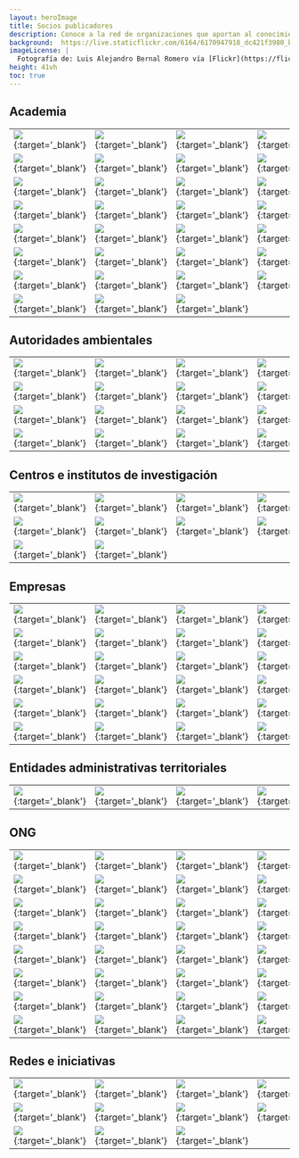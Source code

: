 ```yaml
---
layout: heroImage
title: Socios publicadores
description: Conoce a la red de organizaciones que aportan al conocimiento libre y gratuito sobre biodiversidad en el país.
background:  https://live.staticflickr.com/6164/6170947918_dc421f3980_b.jpg
imageLicense: |
  Fotografía de: Luis Alejandro Bernal Romero vía [Flickr](https://flic.kr/p/apiHPL) 
height: 41vh
toc: true
---
```



## Academia

|   |   |   |   |   |   |
|---|---|---|---|---|---|
|  [![](https://statics.sibcolombia.net/sib-resources/images/logos-socios/500px/corhuila.jpg)](https://www.gbif.org/es/publisher/57dfb71a-f0aa-47c2-b997-30c6048dc98a){:target='_blank'} |  [![](https://statics.sibcolombia.net/sib-resources/images/logos-socios/500px/utadeo.jpg)](https://www.gbif.org/es/publisher/81724943-d4d5-4b72-bfd6-3cfc5725c12a){:target='_blank'} |  [![](https://raw.githubusercontent.com/SIB-Colombia/logos/main/socio-SiB-unisangil.png)](https://www.gbif.org/es/publisher/4ef28342-2d78-48b5-a00f-2bad53be38a1){:target='_blank'} |  [![](https://raw.githubusercontent.com/SIB-Colombia/logos/main/socio-SiB-itp.png)](http://www.gbif.org/publisher/882d4191-4161-4fde-9e94-20fbb44901c8){:target='_blank'} |  [![](https://raw.githubusercontent.com/SIB-Colombia/logos/main/socio-SiB-itm.png)](http://www.gbif.org/publisher/34770310-601a-43e0-84fb-ed81661c2d00){:target='_blank'} |  [![](https://statics.sibcolombia.net/sib-resources/images/logos-socios/ipt/unipaz.jpg)](https://www.gbif.org/es/publisher/e4a87e1f-4ff8-4d2e-bcd1-0929678abab9){:target='_blank'} |
|  [![](https://raw.githubusercontent.com/SIB-Colombia/logos/main/socio-SiB-puj.png)](http://www.gbif.org/publisher/0e2f2e28-7790-4c82-b8fb-6ef7b4c764e2){:target='_blank'} |  [![](https://raw.githubusercontent.com/SIB-Colombia/logos/main/socio-SiB-tdea.png)](https://www.gbif.org/es/publisher/63da1b44-176a-4e9b-b418-28fcc182c676){:target='_blank'} |  [![](https://raw.githubusercontent.com/SIB-Colombia/logos/main/socio-SiB-uco.png)](http://www.gbif.org/publisher/c8f840a3-4949-4e18-82e9-5771c3e57129){:target='_blank'} |  [![](https://raw.githubusercontent.com/SIB-Colombia/logos/main/socio-SiB-ces.png)](http://www.gbif.org/publisher/450bdfce-76f7-483e-b4c4-cab6a3daebba){:target='_blank'} |  [![](https://raw.githubusercontent.com/SIB-Colombia/logos/main/socio-SiB-udea.png)](http://www.gbif.org/publisher/cccff716-2694-4209-9f9e-2f7a484465a0){:target='_blank'} |  [![](https://raw.githubusercontent.com/SIB-Colombia/logos/main/socio-SiB-ucaldas.png)](http://www.gbif.org/publisher/f7f9717e-9e50-4a00-a30f-7b134390a566){:target='_blank'} |
|  [![](https://raw.githubusercontent.com/SIB-Colombia/logos/main/socio-SiB-udca.png)](http://www.gbif.org/publisher/814bd44e-34d6-46e1-a143-0c12d03f3eba){:target='_blank'} |  [![](https://raw.githubusercontent.com/SIB-Colombia/logos/main/socio-SiB-unicordoba.png)](http://www.gbif.org/publisher/dec5e6c9-0156-4fa0-b01c-e642dbff48fc){:target='_blank'} |  [![](https://raw.githubusercontent.com/SIB-Colombia/logos/main/socio-SiB-unibague.png)](https://www.gbif.org/es/publisher/ec11396a-66ab-4e57-b9c1-a8aff1cb7a1d){:target='_blank'} |  [![](https://raw.githubusercontent.com/SIB-Colombia/logos/main/socio-SiB-uniamazonia.png)](http://www.gbif.org/publisher/256035fe-75ff-4a7c-94bc-86af590c9050){:target='_blank'} |  [![](https://raw.githubusercontent.com/SIB-Colombia/logos/main/socio-SiB-lasalle.png)](https://www.gbif.org/es/publisher/478a9e81-e716-42dc-a68d-03487953a32e){:target='_blank'} |  [![](https://raw.githubusercontent.com/SIB-Colombia/logos/main/socio-SiB-uniandes.png)](https://www.gbif.org/es/publisher/77c64839-4c99-4a40-beb3-cd16afc23540){:target='_blank'} |
|  [![](https://raw.githubusercontent.com/SIB-Colombia/logos/main/socio-SiB-unillanos.png)](http://www.gbif.org/publisher/2fff5d0c-6bbd-432d-8832-cc4e307a267f){:target='_blank'} |  [![](https://raw.githubusercontent.com/SIB-Colombia/logos/main/socio-SiB-udenar.png)](https://www.gbif.org/es/publisher/58c7e325-82fc-446d-9406-851b4d357db7){:target='_blank'} |  [![](https://statics.sibcolombia.net/sib-resources/images/logos-socios/500px/unipamplona.jpg)](https://www.gbif.org/es/publisher/96b23685-f195-4131-af29-ea9e160225dd){:target='_blank'} |  [![](https://sibcolombia.net/wp-content/uploads/2021/05/usbcali.jpg)](https://www.gbif.org/es/publisher/0a1fecc6-cc98-47d7-bdd0-42f3c051072f){:target='_blank'} |  [![](https://raw.githubusercontent.com/SIB-Colombia/logos/main/socio-SiB-udes.png)](https://www.gbif.org/es/publisher/112087f6-a6c0-4cee-8441-387f900d34f9){:target='_blank'} |  [![](https://raw.githubusercontent.com/SIB-Colombia/logos/main/socio-SiB-unisucre.png)](https://www.gbif.org/es/publisher/341acb6e-2ed2-4c13-af14-5e00173e15f8){:target='_blank'} |
|  [![](https://raw.githubusercontent.com/SIB-Colombia/logos/main/socio-SiB-unicauca.png)](http://www.gbif.org/publisher/695bd197-a0b6-4937-9867-414e84d3a96d){:target='_blank'} |  [![](https://raw.githubusercontent.com/SIB-Colombia/logos/main/socio-SiB-unimagdalena.png)](https://www.gbif.org/es/publisher/30ff48bd-4dd1-429d-a5a5-348c8e5fbfb1){:target='_blank'} |  [![](https://raw.githubusercontent.com/SIB-Colombia/logos/main/socio-SiB-uniquindio.png)](http://www.gbif.org/publisher/bc709e2f-6eb4-4cbe-a295-e12eed0679f2){:target='_blank'} |  [![](https://raw.githubusercontent.com/SIB-Colombia/logos/main/socio-SiB-unisinu.png)](https://www.gbif.org/es/publisher/8d9a1a1c-a563-461e-85ef-002861f87bd7){:target='_blank'} |  [![](https://raw.githubusercontent.com/SIB-Colombia/logos/main/socio-SiB-ut.png)](http://www.gbif.org/publisher/5a45153b-bdf9-44ae-b7a7-e3261896540b){:target='_blank'} |  [![](https://raw.githubusercontent.com/SIB-Colombia/logos/main/socio-SiB-univalle.png)](https://www.gbif.org/es/publisher/85be57ed-f187-49c9-b7ff-eaa622e06217){:target='_blank'} |
|  [![](https://raw.githubusercontent.com/SIB-Colombia/logos/main/socio-SiB-udistrital.png)](http://www.gbif.org/publisher/b8cd2cdb-ee95-409c-b1b8-e09bab4f9a70){:target='_blank'} |  [![](https://raw.githubusercontent.com/SIB-Colombia/logos/main/socio-SiB-eafit.png)](https://www.gbif.org/es/publisher/57c6cd7f-e50f-441e-849a-3d2e1912cb92){:target='_blank'} |  [![](https://raw.githubusercontent.com/SIB-Colombia/logos/main/socio-SiB-unbosque.png)](http://www.gbif.org/publisher/e0455781-2311-4b5b-8cc0-421d73e04f1b){:target='_blank'} |  [![](https://raw.githubusercontent.com/SIB-Colombia/logos/main/socio-SiB-icesi.png)](http://www.gbif.org/publisher/7d91f9bd-f6cd-48e3-ba81-3c228cf5e13a){:target='_blank'} |  [![](https://raw.githubusercontent.com/SIB-Colombia/logos/main/socio-SiB-uis.png)](http://www.gbif.org/publisher/6c147991-c3bf-453d-a778-3bea9a534804){:target='_blank'} |  [![](https://statics.sibcolombia.net/sib-resources/images/logos-socios/ipt/unilibre.jpg)](https://www.gbif.org/es/publisher/0b6c758d-aeac-4bea-a8c9-bd1703468b8a){:target='_blank'} |
|  [![](https://raw.githubusercontent.com/SIB-Colombia/logos/main/socio-SiB-unal.png)](https://www.gbif.org/es/publisher/eac88d99-9f6c-4031-8fc4-8088f0e0dfe7){:target='_blank'} |  [![](https://raw.githubusercontent.com/SIB-Colombia/logos/main/socio-SiB-uptc.png)](http://www.gbif.org/publisher/ad3f9c5f-5021-45a3-a7c4-3e64895f6f79){:target='_blank'} |  [![](https://raw.githubusercontent.com/SIB-Colombia/logos/main/socio-SiB-upb.png)](http://www.gbif.org/publisher/9ad34578-87e3-4240-93ac-4b1a5c9347dc){:target='_blank'} |  [![](https://raw.githubusercontent.com/SIB-Colombia/logos/main/socio-SiB-unisimon.png)](https://www.gbif.org/es/publisher/0238226a-9c79-4717-933a-cf0fd5045ba8){:target='_blank'} |  [![](https://raw.githubusercontent.com/SIB-Colombia/logos/main/socio-SiB-utp.png)](http://www.gbif.org/publisher/06f46c98-9794-4d96-a014-aecdf24dbd7e){:target='_blank'} |  [![](https://raw.githubusercontent.com/SIB-Colombia/logos/main/socio-SiB-utch.png)](http://www.gbif.org/publisher/073e52d4-44bd-41d7-bdfa-88c2735c694b){:target='_blank'} |
|  [![](https://raw.githubusercontent.com/SIB-Colombia/logos/main/socio-SiB-unisabana.png)](https://www.gbif.org/es/publisher/c8ef7f6c-d48b-4d5d-a7e6-3d64152c2832){:target='_blank'} | [![](https://raw.githubusercontent.com/SIB-Colombia/logos/main/socio-SiB-ucm.png)](https://www.gbif.org/es/publisher/5ba5c22d-ad83-4a00-8d4e-ed3b8cea527c){:target='_blank'} | [![](https://raw.githubusercontent.com/SIB-Colombia/logos/main/socio-SiB-ua.png)](https://www.gbif.org/es/publisher/69ad50d2-2560-42a4-b522-171f6eca4fa3){:target='_blank'} |   |   |   |

## Autoridades ambientales

|   |   |   |   |   |   |
|---|---|---|---|---|---|
|  [![](https://raw.githubusercontent.com/SIB-Colombia/logos/main/socio-SiB-amva.png)](https://www.gbif.org/es/publisher/bad9baef-be05-4410-83c8-31060a9bafb7){:target='_blank'} |  [![](https://raw.githubusercontent.com/SIB-Colombia/logos/main/socio-SiB-car.png)](https://www.gbif.org/es/publisher/47380c8a-0edd-4036-b1bc-d852cba8232f){:target='_blank'} |  [![](https://raw.githubusercontent.com/SIB-Colombia/logos/main/socio-SiB-carder.png)](https://www.gbif.org/es/publisher/530adb60-b968-4804-8571-4e8f74b9539d){:target='_blank'} |  [![](https://raw.githubusercontent.com/SIB-Colombia/logos/main/socio-SiB-cdmb.png)](https://www.gbif.org/es/publisher/7a079928-aee9-418a-b083-6152d01c78d6){:target='_blank'} |  [![](https://raw.githubusercontent.com/SIB-Colombia/logos/main/socio-SiB-coralina.png)](https://www.gbif.org/es/publisher/73b7431a-7a64-47f6-9c1b-a030e1a67fa4){:target='_blank'} |  [![](https://raw.githubusercontent.com/SIB-Colombia/logos/main/socio-SiB-corantioquia.png)](https://www.gbif.org/es/publisher/15b278a8-1356-4f7b-ba32-3c733c3d0aac){:target='_blank'} |
|  [![](https://raw.githubusercontent.com/SIB-Colombia/logos/main/socio-SiB-cormacarena.png)](http://www.gbif.org/publisher/4b3fc3ac-227f-477d-9853-cfa76044d108){:target='_blank'} |  [![](https://raw.githubusercontent.com/SIB-Colombia/logos/main/socio-SiB-cornare.png)](http://www.gbif.org/publisher/1106e179-e49f-461f-95a6-459bf4d53c1b){:target='_blank'} |  [![](https://raw.githubusercontent.com/SIB-Colombia/logos/main/socio-SiB-corpoamazonia.png)](http://www.gbif.org/publisher/52f50975-7f82-4945-8e98-90b983a89bfc){:target='_blank'} |  [![](https://raw.githubusercontent.com/SIB-Colombia/logos/main/socio-SiB-corpoboyaca.png)](https://www.gbif.org/es/publisher/03fefd3c-2809-4966-810d-a6c2205ab899  ){:target='_blank'} |  [![](https://raw.githubusercontent.com/SIB-Colombia/logos/main/socio-SiB-corpocaldas.png)](http://www.gbif.org/publisher/015d5ac7-2644-49e9-815e-79468647d6af){:target='_blank'} |  [![](https://raw.githubusercontent.com/SIB-Colombia/logos/main/socio-SiB-corpochivor.png)](https://www.gbif.org/es/publisher/6e051633-cbf0-4729-be54-f7be1e078c97  ){:target='_blank'} |
|  [![](https://statics.sibcolombia.net/sib-resources/images/logos-socios/500px/corpoguavio.jpg)](http://www.gbif.org/publisher/69cbe3e1-ea7a-4f22-b4b8-47dd4df6e79b){:target='_blank'} |  [![](https://statics.sibcolombia.net/sib-resources/images/logos-socios/500px/cam.jpg)](https://www.gbif.org/es/publisher/01557d7b-fe92-442a-915c-cc4709eaed23){:target='_blank'} |  [![](https://raw.githubusercontent.com/SIB-Colombia/logos/main/socio-SiB-cortolima.png)](http://www.gbif.org/publisher/0bad0631-0693-41fa-afd5-54df0120c509){:target='_blank'} |  [![](https://raw.githubusercontent.com/SIB-Colombia/logos/main/socio-SiB-crq.png)](http://www.gbif.org/publisher/85e6ceac-5381-4378-917c-dc3b8032affa){:target='_blank'} |  [![](https://raw.githubusercontent.com/SIB-Colombia/logos/main/socio-SiB-cvc.png)](https://www.gbif.org/es/publisher/06867940-0867-4b4a-abb2-a57a16fcf2dc){:target='_blank'} |  [![](https://raw.githubusercontent.com/SIB-Colombia/logos/main/socio-SiB-cvs.png)](https://www.gbif.org/es/publisher/fbe29d53-6c40-411a-8e97-2d92a285c88e){:target='_blank'} |
|  [![](https://raw.githubusercontent.com/gbif/hp-colombian-biodiversity/master/assets/images/logosEntidades/MADS.png)](https://www.gbif.org/es/publisher/a6086726-bc99-4443-8645-3788ed502381){:target='_blank'} |  [![](https://raw.githubusercontent.com/SIB-Colombia/logos/main/socio-SiB-pnn.png)](http://www.gbif.org/publisher/ab13adb9-ce23-444d-87c9-ce41f03ef2b3){:target='_blank'} |  [![](https://statics.sibcolombia.net/sib-resources/images/logos-socios/500px/sda.jpg)](http://www.gbif.org/publisher/e70c4151-0d1a-414d-b70e-e87ac1e812b7){:target='_blank'} | [![](https://raw.githubusercontent.com/SIB-Colombia/logos/main/socio-SiB-smam.png)](https://www.gbif.org/publisher/1d8b951a-3a02-40ab-aa7a-f37dc0009abf){:target='_blank'} | | |


## Centros e institutos de investigación

|   |   |   |   |   |   |
|---|---|---|---|---|---|
|  [![](https://raw.githubusercontent.com/SIB-Colombia/logos/main/socio-SiB-bios.png)](http://www.gbif.org/publisher/56d218dd-b62e-4ee5-bde6-15f013ad99bb){:target='_blank'} |  [![](https://raw.githubusercontent.com/SIB-Colombia/logos/main/socio-SiB-ciat.png)](https://www.gbif.org/es/publisher/fee3882f-5360-4f01-a1ca-767c48fa629c){:target='_blank'} |  [![](https://raw.githubusercontent.com/SIB-Colombia/logos/main/socio-SiB-cenicafe.png)](https://www.gbif.org/es/publisher/da583013-8a1b-4570-b0e4-c7cb25b2e7bf){:target='_blank'} |  [![](https://raw.githubusercontent.com/SIB-Colombia/logos/main/socio-SiB-cenipalma.png)](https://www.gbif.org/es/publisher/23fe61fe-622d-4523-ae45-8c931f22c534){:target='_blank'} |  [![](https://raw.githubusercontent.com/SIB-Colombia/logos/main/socio-SiB-agrosavia.png)](https://www.gbif.org/es/publisher/488f6b87-5688-4c9a-928c-2d5355054b01){:target='_blank'} |  [![](https://raw.githubusercontent.com/SIB-Colombia/logos/main/socio-SiB-corpogen.png)](https://www.gbif.org/es/publisher/2730ae30-29d6-4aa2-99ee-26f483fa718b){:target='_blank'} |
|  [![](https://raw.githubusercontent.com/SIB-Colombia/logos/main/socio-SiB-cipav.png)](https://www.gbif.org/es/publisher/2e7ea925-e11c-451c-9841-0a8e85e5c5dc){:target='_blank'} |  [![](https://raw.githubusercontent.com/SIB-Colombia/logos/main/socio-SiB-sinchi.png)](https://www.gbif.org/es/publisher/9d77fdeb-100f-4b29-98ad-4effdd824457){:target='_blank'} |  [![](https://raw.githubusercontent.com/SIB-Colombia/logos/main/socio-SiB-icmt.png)](http://www.gbif.org/publisher/831c8ca0-3806-4796-b8a3-fb5f15813749){:target='_blank'} |  [![](https://raw.githubusercontent.com/SIB-Colombia/logos/main/socio-SiB-iavh.png)](http://www.gbif.org/publisher/2a7e3080-28a9-11dd-97cd-b8a03c50a862){:target='_blank'} |  [![](https://raw.githubusercontent.com/SIB-Colombia/logos/main/socio-SiB-iiap.png)](https://www.gbif.org/es/publisher/e1050db2-9faf-4d72-b860-295debaf9d2a){:target='_blank'} |  [![](https://raw.githubusercontent.com/SIB-Colombia/logos/main/socio-SiB-invemar.png)](https://www.gbif.org/es/publisher/f072f648-b8a4-47a0-9e1c-89d790645b5a){:target='_blank'} |
|  [![](https://raw.githubusercontent.com/SIB-Colombia/logos/main/socio-SiB-ins.png)](https://www.gbif.org/es/publisher/b8b274e0-3216-48b8-afea-5616ec326ce1){:target='_blank'} |  [![](https://raw.githubusercontent.com/SIB-Colombia/logos/main/socio-SiB-inciva.png)](http://www.gbif.org/publisher/a7e6d0ba-9e3d-4be2-b3ac-2c5e812e0a31){:target='_blank'} |  |


## Empresas

|   |   |   |   |   |   |
|---|---|---|---|---|---|
|  [![](https://raw.githubusercontent.com/SIB-Colombia/logos/main/socio-SiB-ab.png)](https://www.gbif.org/es/publisher/6d1beb45-43bc-499a-85a0-f06f67e81591){:target='_blank'}        |  [![](https://raw.githubusercontent.com/SIB-Colombia/logos/main/socio-SiB-aigos.png)](https://www.gbif.org/es/publisher/eea64f26-8fd5-49fb-be7e-a1d4cfc051ee){:target='_blank'}        |  [![](https://raw.githubusercontent.com/SIB-Colombia/logos/main/socio-SiB-anadarko.png)](https://www.gbif.org/es/publisher/b5904aaf-02c7-4ff3-85a6-0f528dbb632e){:target='_blank'}  |  [![](https://raw.githubusercontent.com/SIB-Colombia/logos/main/socio-SiB-anglogoldashanti.png)](https://www.gbif.org/es/publisher/df604473-66f0-444d-94c4-22795f268afe){:target='_blank'} |  [![](https://raw.githubusercontent.com/SIB-Colombia/logos/main/socio-SiB-aures.png)](https://www.gbif.org/es/publisher/e62a5313-e771-4c81-b6d1-cba6e4085635){:target='_blank'}    |  [![](https://raw.githubusercontent.com/SIB-Colombia/logos/main/socio-SiB-biotica.png)](https://www.gbif.org/es/publisher/8e6bc843-c1b4-4b10-b546-881f06049004){:target='_blank'}   |
|  [![](https://raw.githubusercontent.com/SIB-Colombia/logos/main/socio-SiB-cerrejon.png)](https://www.gbif.org/es/publisher/14fb9c57-68a5-4870-b434-5355df7a9c3c){:target='_blank'}  |  [![](https://statics.sibcolombia.net/sib-resources/images/logos-socios/500px/carsa.jpg)](https://www.gbif.org/es/publisher/4d14137b-ce2c-4111-98a9-0078f5d53237){:target='_blank'}    |  [![](https://raw.githubusercontent.com/SIB-Colombia/logos/main/socio-SiB-celsia.png)](https://www.gbif.org/es/publisher/0fd86a13-3d0d-4d6e-b809-2811706f35d6){:target='_blank'}    |  [![](https://statics.sibcolombia.net/sib-resources/images/logos-socios/500px/cerromatoso.jpg)](https://www.gbif.org/es/publisher/1a4f4e64-eb3d-42c3-a359-1be3869b3a20){:target='_blank'}  |  [![](https://raw.githubusercontent.com/SIB-Colombia/logos/main/socio-SiB-chec.png)](https://www.gbif.org/es/publisher/bbf93124-1cc2-4cac-a101-b4412dd04e2a){:target='_blank'}     | [![](https://raw.githubusercontent.com/SIB-Colombia/logos/main/socio-SiB-ciprogress.png)](https://www.gbif.org/es/publisher/03a8bc52-9c2e-4aee-8dd7-9b4d279e4960){:target='_blank'} |
|  [![](https://raw.githubusercontent.com/SIB-Colombia/logos/main/socio-SiB-lapintada.png)](https://www.gbif.org/es/publisher/db41c5c6-d34a-4d27-8ac9-0c8d085393f7){:target='_blank'} |  [![](https://raw.githubusercontent.com/SIB-Colombia/logos/main/socio-SiB-Conambiente.png)](https://www.gbif.org/es/publisher/d3c29fed-bcac-4f84-8d3d-f4b7f76fdc8e){:target='_blank'}  |  [![](https://raw.githubusercontent.com/SIB-Colombia/logos/main/socio-SiB-cunaguaro.png)](https://www.gbif.org/es/publisher/c5245889-c63d-48fa-ae4b-90ddd74f1d2d){:target='_blank'} |  [![](https://statics.sibcolombia.net/sib-resources/images/logos-socios/500px/ecopetrol.jpg)](https://www.gbif.org/es/publisher/d5ef14a1-5177-4547-9ce2-46d84a4214eb){:target='_blank'}    |  [![](https://statics.sibcolombia.net/sib-resources/images/logos-socios/ipt/epm.jpg)](https://www.gbif.org/es/publisher/d42b7e5d-a3e5-4fc2-8b3d-105336d70898){:target='_blank'}    |  [![](https://statics.sibcolombia.net/sib-resources/images/logos-socios/ipt/enel.jpg)](https://www.gbif.org/es/publisher/f442f96e-2017-4cf5-b19f-1f3320ae7577){:target='_blank'}    |
|  [![](https://raw.githubusercontent.com/SIB-Colombia/logos/main/socio-SiB-fedecacao.png)](https://www.gbif.org/es/publisher/37c1c493-782c-4f53-914d-b1f66cdcf61c){:target='_blank'} |  [![](https://raw.githubusercontent.com/SIB-Colombia/logos/main/socio-SiB-fnc.png)](https://www.gbif.org/es/publisher/fe602f47-b553-4291-b6e5-197b9837e167){:target='_blank'}          |  [![](https://statics.sibcolombia.net/sib-resources/images/logos-socios/500px/geb.jpg)](https://www.gbif.org/es/publisher/2977895d-3ce2-4fb9-b62e-a775c8fd9304){:target='_blank'}   |  [![](https://raw.githubusercontent.com/SIB-Colombia/logos/main/socio-SiB-hatovial.png)](https://www.gbif.org/es/publisher/90d2e455-c279-4bf1-ba87-806495641e18){:target='_blank'}         |  [![](https://raw.githubusercontent.com/SIB-Colombia/logos/main/socio-SiB-holcim.png)](https://www.gbif.org/es/publisher/5e08abdd-46a0-45ec-a2e5-93348975b11d){:target='_blank'}   |  [![](https://raw.githubusercontent.com/SIB-Colombia/logos/main/socio-SiB-inerco.png)](https://www.gbif.org/es/publisher/67c63221-0c74-4c18-97f9-e2b2acb739ce){:target='_blank'}    |
|  [![](https://raw.githubusercontent.com/SIB-Colombia/logos/main/socio-SiB-isagen.png)](https://www.gbif.org/es/publisher/04ce62dd-30ec-4d98-8b30-b09cafc3ac38){:target='_blank'}    |  [![](https://raw.githubusercontent.com/SIB-Colombia/logos/main/socio-SiB-mineros-aluvial.png)](https://www.gbif.org/publisher/54eb018e-54d8-49cc-b98b-37733bb70028){:target='_blank'} |  [![](https://raw.githubusercontent.com/SIB-Colombia/logos/main/socio-SiB-moam.png)](https://www.gbif.org/es/publisher/9a21807b-b9c5-4071-b393-764f3cd58abc){:target='_blank'}      |  [![](https://raw.githubusercontent.com/SIB-Colombia/logos/main/socio-SiB-comfenalco.png)](http://www.gbif.org/publisher/0c0c7309-6a47-4760-9f5c-a48f6d354f75){:target='_blank'}           |  [![](https://raw.githubusercontent.com/SIB-Colombia/logos/main/socio-SiB-bicentenario.png)](http://www.gbif.org/publisher/c3da1f49-b2c8-4751-b72f-28855546ec4c){:target='_blank'} |  [![](https://raw.githubusercontent.com/SIB-Colombia/logos/main/socio-SiB-promigas.png)](https://www.gbif.org/es/publisher/dbc2ab56-d499-403c-8db5-c1a49cd0b75f){:target='_blank'}  |
|  [![](https://raw.githubusercontent.com/SIB-Colombia/logos/main/socio-SiB-stratos.png)](https://www.gbif.org/es/publisher/2c542862-b9dd-40fc-8260-fb434997efa7){:target='_blank'}   |  [![](https://raw.githubusercontent.com/SIB-Colombia/logos/main/socio-SiB-terrasos.png)](https://www.gbif.org/es/publisher/f5db868f-e5bf-4208-bd9d-d4063ae1c825){:target='_blank'}     |   [![](https://raw.githubusercontent.com/SIB-Colombia/logos/main/socio-SiB-aliar.png)](https://www.gbif.org/publisher/81122090-e8d9-41a3-a7ba-a43e95d451f9){:target='_blank'}     |   [![](https://raw.githubusercontent.com/SIB-Colombia/logos/main/socio-SiB-awe.png)](https://www.gbif.org/publisher/83500190-21b6-445c-ab2c-c0565fc0afce){:target='_blank'}     |


## Entidades administrativas territoriales

|   |   |   |   |   |   |
|---|---|---|---|---|---|
|  [![](https://statics.sibcolombia.net/sib-resources/images/logos-socios/500px/Cupica.png)](https://www.gbif.org/es/publisher/a4fa550d-0146-47d9-989e-0674121aa8eb){:target='_blank'} |  [![](https://raw.githubusercontent.com/SIB-Colombia/logos/main/socio-SiB-sanandres.png)](https://www.gbif.org/es/publisher/c0fa6fbb-cc9b-423b-b801-c1bb28d6467d){:target='_blank'} |  [![](https://raw.githubusercontent.com/SIB-Colombia/logos/main/socio-SiB-jbb.png)](http://www.gbif.org/publisher/eace4687-50e8-4f9a-829b-29ff8ff1fa8b){:target='_blank'} |  [![](https://raw.githubusercontent.com/SIB-Colombia/logos/main/socio-SiB-pitalito.png)](https://www.gbif.org/publisher/ea573d31-79fd-44f2-ada9-303e820feb4a){:target="_blank"}  |  [![](https://raw.githubusercontent.com/SIB-Colombia/logos/main/socio-SiB-envigado.png)](https://www.gbif.org/publisher/a82f7b11-edb1-4f83-ab17-eefbf50c3cfa){:target="_blank"}  |  [![](https://raw.githubusercontent.com/SIB-Colombia/logos/main/socio-SiB-bucaramanga.png)](https://www.gbif.org/dataset/f5451cf2-13e8-46f0-9ed5-dfd45089ad3e){:target="_blank"} |


## ONG

|   |   |   |   |   |   |
|---|---|---|---|---|---|
|  [![](https://raw.githubusercontent.com/SIB-Colombia/logos/main/socio-SiB-abc.png)](https://www.gbif.org/es/publisher/c803f6f5-2c6a-4b41-8c15-768d48ef1c8c){:target='_blank'} |  [![](https://raw.githubusercontent.com/SIB-Colombia/logos/main/socio-SiB-gaica.png)](http://www.gbif.org/publisher/1447752d-0ee4-4951-a0fb-b1f2acb977af){:target='_blank'} |  [![](https://raw.githubusercontent.com/SIB-Colombia/logos/main/socio-SiB-calidris.png)](https://www.gbif.org/es/publisher/a2f1c6f5-88de-4fc5-891a-336259f32f4e){:target='_blank'} |  [![](https://raw.githubusercontent.com/SIB-Colombia/logos/main/socio-SiB-selva.png)](https://www.gbif.org/es/publisher/567cdb5e-5bb3-42e1-ae07-ffa6fc60b56e){:target='_blank'} |  [![](https://raw.githubusercontent.com/SIB-Colombia/logos/main/socio-SiB-cabildoverde.png)](http://www.gbif.org/publisher/70f5f94a-045f-453e-aae9-c60133376231){:target='_blank'} |  [![](https://statics.sibcolombia.net/sib-resources/images/logos-socios/500px/cuencaverde.jpg)](https://www.gbif.org/pt/publisher/47844d46-753c-44c5-8a1d-b50fa69f7ddc){:target='_blank'} |
|  [![](https://raw.githubusercontent.com/SIB-Colombia/logos/main/socio-SiB-paisajesrurales.png)](http://www.gbif.org/publisher/2627e955-93f5-4206-bac5-a1e3bd91ee37){:target='_blank'} |  [![](https://raw.githubusercontent.com/SIB-Colombia/logos/main/socio-SiB-biodiversa.png)](http://www.gbif.org/publisher/acdeb4a9-78c7-423b-bb21-fb5c4e515854){:target='_blank'} |  [![](https://raw.githubusercontent.com/SIB-Colombia/logos/main/socio-SiB-corporacionsanjorge.png)](http://www.gbif.org/publisher/1904954c-81e7-4254-9778-ae3deed93de6){:target='_blank'} |  [![](https://raw.githubusercontent.com/SIB-Colombia/logos/main/socio-SiB-alma.png)](https://www.gbif.org/es/publisher/05827c69-a802-472f-bbe3-76629dfd57a7){:target='_blank'} |  [![](https://raw.githubusercontent.com/SIB-Colombia/logos/main/socio-SiB-bosqhum.png)](http://www.gbif.org/publisher/e174384d-ee9a-4ed8-b4f4-0ec3a8fa5e39){:target='_blank'} |  [![](https://raw.githubusercontent.com/SIB-Colombia/logos/main/socio-SiB-zoobaq.png)](http://www.gbif.org/publisher/c3809434-1211-4b43-b20c-bd940780d30e){:target='_blank'} |
|  [![](https://statics.sibcolombia.net/sib-resources/images/logos-socios/500px/fundcentrodeprimates.jpg)](https://www.gbif.org/es/publisher/17f4782d-46d3-43df-bfb1-e190f972073a){:target='_blank'} |  [![](https://statics.sibcolombia.net/sib-resources/images/logos-socios/500px/cerrobravo.jpg)](https://www.gbif.org/es/publisher/2475808f-450e-4079-9a23-fa7ba6d14845){:target='_blank'} |  [![](https://raw.githubusercontent.com/SIB-Colombia/logos/main/socio-SiB-chimbilako.png)](https://www.gbif.org/es/publisher/76d82379-e2a3-4a1f-9b55-2ec5c9f87532){:target='_blank'} |  [![](https://raw.githubusercontent.com/SIB-Colombia/logos/main/socio-SiB-colombiaazul.png)](https://www.gbif.org/es/publisher/32665a46-4074-474a-85a5-110db4f55fa8){:target='_blank'} |  [![](https://raw.githubusercontent.com/SIB-Colombia/logos/main/socio-SiB-cunaguaro.png)](https://www.gbif.org/es/publisher/827fad55-4521-496e-949c-28e3b0428765){:target='_blank'} |  [![](https://raw.githubusercontent.com/SIB-Colombia/logos/main/socio-SiB-ecohabitats.png)](https://www.gbif.org/es/publisher/4dad347c-f297-46ee-9755-fda443b966d7){:target='_blank'} |
|  [![](https://raw.githubusercontent.com/SIB-Colombia/logos/main/socio-SiB-fedena.png)](https://www.gbif.org/es/publisher/005015df-170c-4f12-8e01-19877f1deba8){:target='_blank'} |  [![](https://raw.githubusercontent.com/SIB-Colombia/logos/main/socio-SiB-ecotropico.png)](https://www.gbif.org/es/publisher/c7e55c34-9c2d-46d5-9ca0-7aaad06b179a){:target='_blank'} |  [![](https://raw.githubusercontent.com/SIB-Colombia/logos/main/socio-SiB-elrefugio.png)](http://www.gbif.org/publisher/a705fc03-2aaa-4f52-af96-bd6f3000df4f){:target='_blank'} |  [![](https://raw.githubusercontent.com/SIB-Colombia/logos/main/socio-SiB-entropika.png)](http://www.gbif.org/publisher/3a56fbe7-467b-4018-8876-f73dede15ea2){:target='_blank'} |  [![](https://raw.githubusercontent.com/SIB-Colombia/logos/main/socio-SiB-guayacanal.png)](https://www.gbif.org/es/publisher/00a915e7-b4e2-4795-bcbf-45e4dda0e927){:target='_blank'} |  [![](https://raw.githubusercontent.com/SIB-Colombia/logos/main/socio-SiB-gaia.png)](http://www.gbif.org/publisher/cd9bc4b5-4375-4991-aec5-0b4443b5d7a6){:target='_blank'} |
|  [![](https://raw.githubusercontent.com/SIB-Colombia/logos/main/socio-SiB-humedales.png)](http://www.gbif.org/publisher/85aae44a-2a4c-4a3f-92cc-a1a8d27b90fa){:target='_blank'} |  [![](https://raw.githubusercontent.com/SIB-Colombia/logos/main/socio-SiB-jbm.png)](http://www.gbif.org/publisher/927793ba-72ba-43b3-8794-a22c78be5070){:target='_blank'} |  [![](https://raw.githubusercontent.com/SIB-Colombia/logos/main/socio-SiB-jotaudo.png)](http://www.gbif.org/publisher/b98ce289-a492-4bcf-8e57-623ddfadab10){:target='_blank'} |  [![](https://raw.githubusercontent.com/SIB-Colombia/logos/main/socio-SiB-macuaticos.png)](http://www.gbif.org/publisher/29808b4c-81a6-4f60-9df4-bdb9a08f74b8){:target='_blank'} |  [![](https://raw.githubusercontent.com/SIB-Colombia/logos/main/socio-SiB-malpelo.png)](https://www.gbif.org/es/publisher/ef3ec46c-c2e6-4674-a663-77b334fa6003){:target='_blank'} |  [![](https://raw.githubusercontent.com/SIB-Colombia/logos/main/socio-SiB-natura.png)](https://www.gbif.org/es/publisher/f52593de-ac30-49ea-8e3e-07cf745249ec){:target='_blank'} |
|  [![](https://raw.githubusercontent.com/SIB-Colombia/logos/main/socio-SiB-omacha.png)](https://www.gbif.org/es/publisher/986e56a2-5615-407d-8351-a4bac59fd303){:target='_blank'} |  [![](https://raw.githubusercontent.com/SIB-Colombia/logos/main/socio-SiB-fundacionorinoquia.png)](http://www.gbif.org/publisher/685633c3-05f9-4e44-bf4f-8dfdd0654072){:target='_blank'} |  [![](https://raw.githubusercontent.com/SIB-Colombia/logos/main/socio-SiB-orinoquiabiodiversa.png)](http://www.gbif.org/publisher/111b5370-2936-4e4e-a772-7d681a7127c1){:target='_blank'} |  [![](https://raw.githubusercontent.com/SIB-Colombia/logos/main/socio-SiB-panthera.png)](http://www.gbif.org/publisher/4eb145f4-b1b0-4b94-8edc-e814fd77a4e8){:target='_blank'} |  [![](https://raw.githubusercontent.com/SIB-Colombia/logos/main/socio-SiB-ecomares.png)](http://www.gbif.org/publisher/4bd6f687-197e-4d61-ad04-965c86f5a4dd){:target='_blank'} |  [![](https://raw.githubusercontent.com/SIB-Colombia/logos/main/socio-SiB-prosierra.png)](https://www.gbif.org/es/publisher/6fd43b88-b13f-4547-94ab-1720f2a3b7ed){:target='_blank'} |
|  [![](https://raw.githubusercontent.com/SIB-Colombia/logos/main/socio-SiB-lapalmita.png)](http://www.gbif.org/publisher/fb92ab7b-65fe-4353-9c4b-99ee81c91feb){:target='_blank'} |  [![](https://raw.githubusercontent.com/SIB-Colombia/logos/main/socio-SiB-tortugasdelmar.png)](http://www.gbif.org/publisher/4fd780a2-60b9-480f-8550-124b1604143f){:target='_blank'} |  [![](https://raw.githubusercontent.com/SIB-Colombia/logos/main/socio-SiB-ftropico.png)](http://www.gbif.org/publisher/8825eec2-5312-4e2a-ada4-41b907818fdf){:target='_blank'} |  [![](https://statics.sibcolombia.net/sib-resources/images/logos-socios/500px/tropicoalto.jpg)](https://www.gbif.org/es/publisher/a0f40644-1fec-42d8-af64-0bce3e9d76d2){:target='_blank'} |  [![](https://raw.githubusercontent.com/SIB-Colombia/logos/main/socio-SiB-jbgp.png)](http://www.gbif.org/publisher/698acf43-05cd-4b45-8107-7c666d87f77c){:target='_blank'} |  [![](https://raw.githubusercontent.com/SIB-Colombia/logos/main/socio-SiB-jbq.png)](https://www.gbif.org/es/publisher/e144e6ee-503e-4bd9-9eff-f2fc77473642){:target='_blank'} |
|  [![](https://raw.githubusercontent.com/SIB-Colombia/logos/main/socio-SiB-patrimonionatural.png)](https://www.gbif.org/es/publisher/190b47cb-54d5-4b87-9c1e-22b0483fe071){:target='_blank'} |  [![](https://raw.githubusercontent.com/SIB-Colombia/logos/main/socio-SiB-procat.png)](http://www.gbif.org/publisher/13a1e31d-4046-4c80-8a06-f97a4eb8cf53){:target='_blank'} |  [![](https://raw.githubusercontent.com/SIB-Colombia/logos/main/socio-SiB-wcs.png)](https://www.gbif.org/es/publisher/0c23482f-89f3-4efa-b6ed-7b25dadde4fc){:target='_blank'} |  [![](https://raw.githubusercontent.com/SIB-Colombia/logos/main/socio-SiB-wwf.png)](https://www.gbif.org/es/publisher/feef46fb-6287-41f4-b3db-5f9dff600ab8){:target='_blank'} |  [![](https://raw.githubusercontent.com/SIB-Colombia/logos/main/socio-SiB-yoluka.png)](https://www.gbif.org/es/publisher/c0252e99-c6d0-449e-8106-508be14c34fa){:target='_blank'} | [![](https://statics.sibcolombia.net/sib-resources/images/logos-socios/portal-sib/tomogrande.jpg)](https://www.gbif.org/es/publisher/84ecbadd-3529-41ea-a954-12e151eb2755){:target='_blank'} |


## Redes e iniciativas

|   |   |   |   |   |   |
|---|---|---|---|---|---|
|  [![](https://raw.githubusercontent.com/SIB-Colombia/logos/main/socio-SiB-abo.png)](http://www.gbif.org/publisher/8251fe14-04e1-483f-9ae6-46cf83ff76fa){:target='_blank'} |  [![](https://raw.githubusercontent.com/SIB-Colombia/logos/main/socio-SiB-acictios.png)](http://www.gbif.org/publisher/adaeb73b-8f3b-433c-ab2e-a8ca68a7c7ea){:target='_blank'} |  [![](https://raw.githubusercontent.com/SIB-Colombia/logos/main/socio-SiB-aco.png)](https://www.gbif.org/es/publisher/3674c091-7058-4d7f-9b07-6dc163f1accf){:target='_blank'} |  [![](https://raw.githubusercontent.com/SIB-Colombia/logos/main/socio-SiB-pispesca.png)](https://www.gbif.org/es/publisher/9b024f83-e4ac-44ff-86ab-c2a6f0da9726){:target='_blank'} |  [![](https://statics.sibcolombia.net/sib-resources/images/logos-socios/ipt/acz.jpg)](https://www.gbif.org/es/publisher/3ecddc17-a081-4e85-92c3-d8e31716342c){:target='_blank'} |  [![](https://raw.githubusercontent.com/SIB-Colombia/logos/main/socio-SiB-apc.png)](http://www.gbif.org/publisher/76513b28-548d-480a-8859-bd7f45f8724b){:target='_blank'} |
|  [![](https://raw.githubusercontent.com/SIB-Colombia/logos/main/socio-SiB-resnatur.png)](https://www.gbif.org/es/publisher/38c1ea4f-4ce4-4dbb-8d01-7e0149f16bcd){:target='_blank'} |  [![](https://raw.githubusercontent.com/SIB-Colombia/logos/main/socio-SiB-ebird.png)](){:target='_blank'} |  [![](https://statics.sibcolombia.net/sib-resources/images/logos-socios/500px/coleoptera.jpg)](https://www.gbif.org/es/publisher/2c39be5c-c11e-46d0-bcb4-552f2072d19f){:target='_blank'} |  [![](https://raw.githubusercontent.com/SIB-Colombia/logos/main/socio-SiB-invbasa.png)](https://www.gbif.org/es/publisher/92974254-6777-4a79-8865-a89a83f13e57){:target='_blank'} |  [![](https://raw.githubusercontent.com/SIB-Colombia/logos/main/socio-SiB-inat.png)](){:target='_blank'} |  [![](https://raw.githubusercontent.com/SIB-Colombia/logos/main/socio-SiB-rnjb.png)](https://www.gbif.org/es/publisher/278c2395-6edb-41f4-8f0a-0abd13656901){:target='_blank'} |
|  [![](https://raw.githubusercontent.com/SIB-Colombia/logos/main/socio-SiB-rnoa.png)](https://www.gbif.org/es/publisher/dc282b9d-8f3b-4197-b174-ba5272721a6f){:target='_blank'} |  [![](https://raw.githubusercontent.com/SIB-Colombia/logos/main/socio-SiB-seak.png)](http://www.gbif.org/publisher/d54819fb-3423-49b9-bac4-5ac1624f9070){:target='_blank'} |  [![](https://raw.githubusercontent.com/SIB-Colombia/logos/main/socio-SiB-scmas.png)](https://www.gbif.org/es/publisher/4a88507e-5d15-44a4-98cb-a4a0ac13f113){:target='_blank'}|

